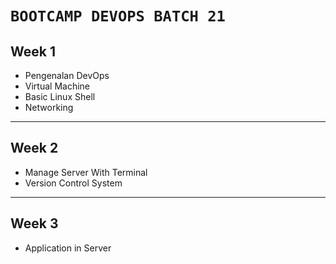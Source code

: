 ﻿# `BOOTCAMP DEVOPS BATCH 21` 



## Week 1

- Pengenalan DevOps
- Virtual Machine
- Basic Linux Shell
- Networking

---

## Week 2

- Manage Server With Terminal
- Version Control System

---

## Week 3
- Application in Server
